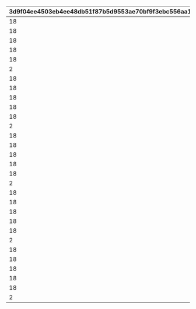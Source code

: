 |3d9f04ee4503eb4ee48db51f87b5d9553ae70bf9f3ebc556aa1f0599e8b4d515|9f63ac35e657ffe4a9b4fd6d2952500113e3431d9f27c9c09dce63972c1908f5|62f6cd48557b3a8e57844f60b03422d68917d123bd077c32dc9395e40da717a4|6096b6954e9ec25c3aaee73ace24b79f8329c987ecad61b86fe8c35dc3524351|
| --- | --- | --- | --- |
|18|4301511|1|1|
|18|4301512|2|1|
|18|4301513|3|1|
|18|4301514|4|1|
|18|4301515|5|1|
|2|26202|6|1|
|18|4302511|1|2|
|18|4302512|2|2|
|18|4302513|3|2|
|18|4302514|4|2|
|18|4302515|5|2|
|2|26202|6|2|
|18|4303511|1|3|
|18|4303512|2|3|
|18|4303513|3|3|
|18|4303514|4|3|
|18|4303515|5|3|
|2|26202|6|3|
|18|4304511|1|4|
|18|4304512|2|4|
|18|4304513|3|4|
|18|4304514|4|4|
|18|4304515|5|4|
|2|26202|6|4|
|18|4305511|1|5|
|18|4305512|2|5|
|18|4305513|3|5|
|18|4305514|4|5|
|18|4305515|5|5|
|2|26202|6|5|
